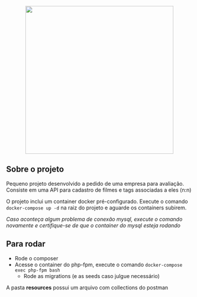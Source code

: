 <p align="center"><img src="https://res.cloudinary.com/dtfbvvkyp/image/upload/v1566331377/laravel-logolockup-cmyk-red.svg" width="400"></p>

## Sobre o projeto

Pequeno projeto desenvolvido a pedido de uma empresa para avaliação.
Consiste em uma API para cadastro de filmes e tags associadas a eles (n:n)

O projeto inclui um container docker pré-configurado.
Execute o comando `docker-compose up -d` na raiz do projeto e aguarde os containers subirem.

_Caso aconteça algum problema de conexão mysql, execute o comando novamente e certifique-se de que o container do mysql esteja rodando_

## Para rodar
- Rode o composer
- Acesse o container do php-fpm, execute o comando `docker-compose exec php-fpm bash`
  - Rode as migrations (e as seeds caso julgue necessário) 

A pasta **resources** possui um arquivo com collections do postman
